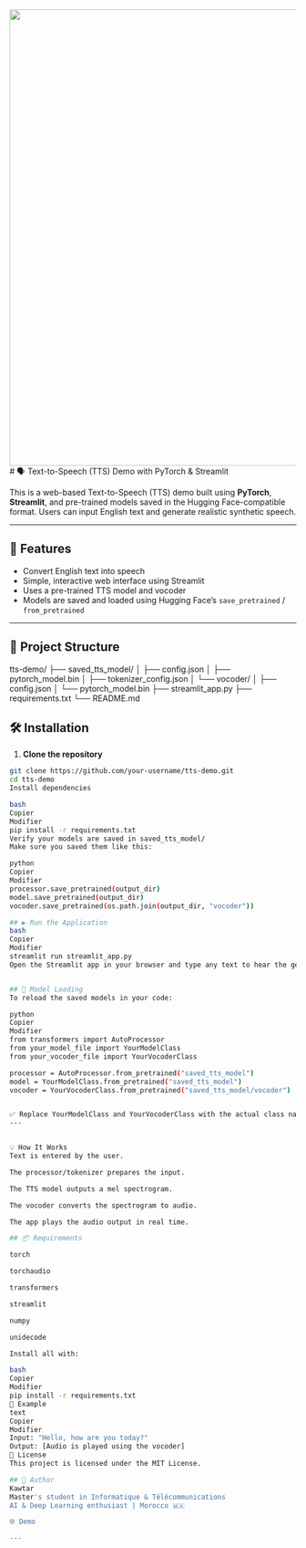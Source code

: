 <div align="center">
  <img src="https://github.com/user-attachments/assets/0c269e33-fbba-4fb3-8313-564803d0c2e6"width=800>
</div>
# 🗣️ Text-to-Speech (TTS) Demo with PyTorch & Streamlit

This is a web-based Text-to-Speech (TTS) demo built using **PyTorch**, **Streamlit**, and pre-trained models saved in the Hugging Face-compatible format. Users can input English text and generate realistic synthetic speech.

---

## 🚀 Features

- Convert English text into speech
- Simple, interactive web interface using Streamlit
- Uses a pre-trained TTS model and vocoder
- Models are saved and loaded using Hugging Face’s `save_pretrained` / `from_pretrained`

---

## 📁 Project Structure
tts-demo/
├── saved_tts_model/
│ ├── config.json
│ ├── pytorch_model.bin
│ ├── tokenizer_config.json
│ └── vocoder/
│ ├── config.json
│ └── pytorch_model.bin
├── streamlit_app.py
├── requirements.txt
└── README.md

## 🛠️ Installation

1. **Clone the repository**

```bash
git clone https://github.com/your-username/tts-demo.git
cd tts-demo
Install dependencies

bash
Copier
Modifier
pip install -r requirements.txt
Verify your models are saved in saved_tts_model/
Make sure you saved them like this:

python
Copier
Modifier
processor.save_pretrained(output_dir)
model.save_pretrained(output_dir)
vocoder.save_pretrained(os.path.join(output_dir, "vocoder"))

## ▶️ Run the Application
bash
Copier
Modifier
streamlit run streamlit_app.py
Open the Streamlit app in your browser and type any text to hear the generated audio.


## 🧠 Model Loading
To reload the saved models in your code:

python
Copier
Modifier
from transformers import AutoProcessor
from your_model_file import YourModelClass
from your_vocoder_file import YourVocoderClass

processor = AutoProcessor.from_pretrained("saved_tts_model")
model = YourModelClass.from_pretrained("saved_tts_model")
vocoder = YourVocoderClass.from_pretrained("saved_tts_model/vocoder")


✅ Replace YourModelClass and YourVocoderClass with the actual class names used during training/saving.
---


💡 How It Works
Text is entered by the user.

The processor/tokenizer prepares the input.

The TTS model outputs a mel spectrogram.

The vocoder converts the spectrogram to audio.

The app plays the audio output in real time.

## 📦 Requirements

torch

torchaudio

transformers

streamlit

numpy

unidecode

Install all with:

bash
Copier
Modifier
pip install -r requirements.txt
🧪 Example
text
Copier
Modifier
Input: "Hello, how are you today?"
Output: [Audio is played using the vocoder]
📄 License
This project is licensed under the MIT License.

## 👤 Author
Kawtar
Master's student in Informatique & Télécommunications
AI & Deep Learning enthusiast | Morocco 🇲🇦

🌐 Demo

---

